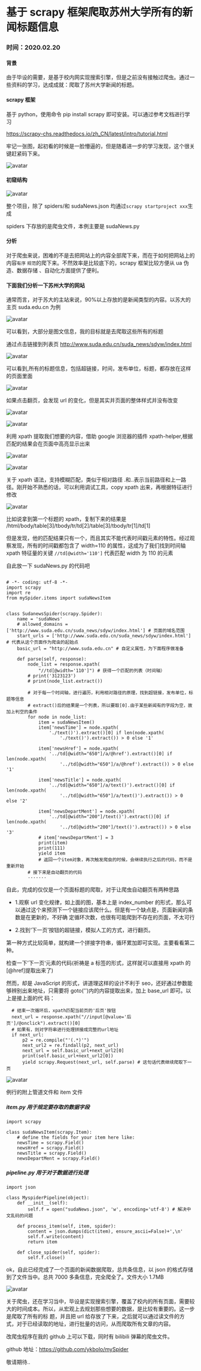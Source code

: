 # 基于 scrapy 框架爬取苏州大学所有的新闻标题信息

### 时间：**2020.02.20**

#### 背景

由于毕设的需要，是基于校内网实现搜索引擎，但是之前没有接触过爬虫。通过一些资料的学习，达成成就：爬取了苏州大学新闻的标题。

#### scrapy 框架

基于 python，使用命令 pip install scrapy 即可安装。可以通过参考文档进行学习

https://scrapy-chs.readthedocs.io/zh_CN/latest/intro/tutorial.html

牢记一张图，起初看的时候是一脸懵逼的，但是随着进一步的学习发现，这个很关键赶紧码下来。

![avatar](http://112.124.56.144/assets/techs-images/3/1.jpg)

#### 初窥结构

![avatar](http://112.124.56.144/assets/techs-images/3/structure.jpg)

整个项目，除了 spiders/和 sudaNews.json 均通过`scrapy startproject xxx`生成

spiders 下存放的是爬虫文件，本例主要是 sudaNews.py

#### 分析

对于爬虫来说，困难的不是去把网站上的内容全部爬下来，而在于如何把网站上的内容`有序` `规范`的爬下来。不然效率是比较底下的，scrapy 框架比较方便从 ua 伪造、数据存储
、自动化方面提供了便利。

#### 下面我们分析一下苏州大学的网站

通常而言，对于苏大的主站来说，90%以上存放的是新闻类型的内容。以苏大的主页 suda.edu.cn 为例

![avatar](http://112.124.56.144/assets/techs-images/3/sudaMain.jpg)

可以看到，大部分是图文信息，我的目标就是去爬取这些所有的标题

通过点击链接到列表页 http://www.suda.edu.cn/suda_news/sdyw/index.html

![avatar](http://112.124.56.144/assets/techs-images/3/sudaList.jpg)

可以看到,所有的标题信息，包括超链接，时间，发布单位，标题，都存放在这样的页面里面

![avatar](http://112.124.56.144/assets/techs-images/3/bot.jpg)

如果点击翻页，会发现 url 的变化，但是其实并页面的整体样式并没有改变

![avatar](http://112.124.56.144/assets/techs-images/3/url1.jpg)

![avatar](http://112.124.56.144/assets/techs-images/3/url2.jpg)

利用 xpath 提取我们想要的内容，借助 google 浏览器的插件 xpath-helper,根据匹配的结果会在页面中高亮显示出来

![avatar](http://112.124.56.144/assets/techs-images/3/xpath1.jpg)

![avatar](http://112.124.56.144/assets/techs-images/3/time.jpg)

关于 xpath 语法，支持模糊匹配，类似于相对路径 .和..表示当前路径和上一路径。刚开始不熟悉的话，可以利用调试工具，copy xpath 出来，再根据特征进行修改

![avatar](http://112.124.56.144/assets/techs-images/3/copytime.jpg)

比如说拿到第一个标题的 xpath，复制下来的结果是 /html/body/table[3]/tbody/tr/td[2]/table[3]/tbody/tr[1]/td[1]

但是发现，他的匹配结果只有一个，而且其实不能代表时间戳元素的特性。经过观察发现，所有的时间戳都包含了 width=110 的属性，这成为了我们找到时间轴 xpath 特征量的关键
`//td[@width='110']` 代表匹配 width 为 110 的元素

自此放一下 sudaNews.py 的代码吧

```

# -*- coding: utf-8 -*-
import scrapy
import re
from mySpider.items import sudaNewsItem


class SudanewsSpider(scrapy.Spider):
    name = 'sudaNews'
    # allowed_domains = ['http://www.suda.edu.cn/suda_news/sdyw/index.html'] # 页面的域名范围
    start_urls = ['http://www.suda.edu.cn/suda_news/sdyw/index.html'] # 代表从这个页面作为爬虫的起始点
    basic_url = "http://www.suda.edu.cn" # 自定义属性，为下面程序做准备

    def parse(self, response):
        node_list = response.xpath(
            "//td[@width='110']") # 获得一个匹配的列表（时间轴）
        # print('3123123')
        # print(node_list.extract())

        # 对于每一个时间轴，进行遍历，利用相对路径的原理，找到超链接，发布单位，标题等信息
        # extract()后的结果是一个列表，所以要取[0].由于某些新闻有的字段为空，故加上判空的条件
        for node in node_list:
            item = sudaNewsItem()
            item['newsTime'] = node.xpath(
                './text()').extract()[0] if len(node.xpath(
                    './text()').extract()) > 0 else '1'

            item['newsHref'] = node.xpath(
                '../td[@width="650"]/a/@href').extract()[0] if len(node.xpath(
                    '../td[@width="650"]/a/@href').extract()) > 0 else '1'

            item['newsTitle'] = node.xpath(
                '../td[@width="650"]/a/text()').extract()[0] if len(node.xpath(
                    '../td[@width="650"]/a/text()').extract()) > 0 else '2'

            item['newsDepartMent'] = node.xpath(
                '../td[@width="200"]/text()').extract()[0] if len(node.xpath(
                    '../td[@width="200"]/text()').extract()) > 0 else '3'
            # item['newsDepartMent'] = 3
            print(item)
            print(111)
            yield item
            # 返回一个item对象，再次触发爬虫的时候，会继续执行之后的代码，而不是重新开始
        # 接下来是自动翻页的代码
        ·······
```

自此，完成的仅仅是一个页面标题的爬取，对于让爬虫自动翻页有两种思路

- 1.观察 url 变化规律，如上面的图，基本上是 index_number 的形式，那么可以通过这个来预测下一个链接应该爬什么。但是有一个缺点是，页面新闻的条数是在更新的，不好确
  定循环次数，也很有可能爬到不存在的页面，不太可行

- 2.找到‘下一页’按钮的超链接，模拟人工的方式，进行翻页。

第一种方式比较简单，就构建一个拼接字符串，循环累加即可实现。主要看看第二种。

检查一下’下一页‘元素的代码(祈祷是 a 标签的形式，这样就可以直接用 xpath 的[@href]提取出来了)

然而，却是 JavaScript 的形式，讲道理这样的设计不利于 seo，还好通过参数能够辨别出来地址，只需要将 goto('')内的内容提取出来，加上 base_url 即可。以上是接上面的代
码：

```
  # 结束一次循环后，xpath匹配当前页的'后页'按钮
  next_url = response.xpath("//input[@value='后页']/@onclick").extract()[0]
  # 如果有，则对字符串进行处理拼接成完整的url地址
  if next_url:
      p2 = re.compile("'(.*)'")
      next_url2 = re.findall(p2, next_url)
      next_url = self.basic_url+next_url2[0]
      print(self.basic_url+next_url2[0])
      yield scrapy.Request(next_url, self.parse) # 这句话代表继续爬取下一页
```

![avatar](http://112.124.56.144/assets/techs-images/3/next.jpg)

例行的附上管道文件和 item 文件

##### item.py 用于规定要存取的数据字段

```
import scrapy

class sudaNewsItem(scrapy.Item):
    # define the fields for your item here like:
    newsTime = scrapy.Field()
    newsHref = scrapy.Field()
    newsTitle = scrapy.Field()
    newsDepartMent = scrapy.Field()
```

##### pipeline.py 用于对于数据进行处理

```
import json

class MyspiderPipeline(object):
    def __init__(self):
        self.f = open("sudaNews.json", 'w', encoding='utf-8') # 解决中文乱码的问题

    def process_item(self, item, spider):
        content = json.dumps(dict(item), ensure_ascii=False)+',\n'
        self.f.write(content)
        return item

    def close_spider(self, spider):
        self.f.close()
```

ok，自此已经完成了一个页面的新闻数据爬取，总共条信息，以 json 的格式存储到了文件当中。总共 7000 多条信息，完全爬全了。文件大小 1.7MB

![avatar](http://112.124.56.144/assets/techs-images/3/total.jpg)

关于爬虫，还在学习当中，毕设是实现搜索引擎，覆盖了校内的所有页面，需要较大的时间成本。所以，从宏观上去规划那些想要的数据，是比较有重要的。这一步是爬取了所有的标
题，并且把 url 给存放了下来，之后就可以通过读文件的方式，对于已经读取的地址，进行批量的访问，从而爬取所有文章的内容。

改爬虫程序在我的 github 上可以下载，同时有 bilibili 弹幕的爬虫文件。

github 地址：https://github.com/ykbolo/mySpider

敬请期待..

